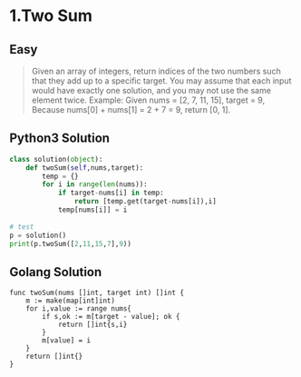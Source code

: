 # 1.Two Sum
## Easy

> Given an array of integers, return indices of the two numbers such that they add up to a specific target.
> You may assume that each input would have exactly one solution, and you may not use the same element twice.
> Example:
> Given nums = [2, 7, 11, 15], target = 9,
> Because nums[0] + nums[1] = 2 + 7 = 9,
> return [0, 1].

## Python3 Solution

```python
class solution(object):
    def twoSum(self,nums,target):
        temp = {}
        for i in range(len(nums)):
            if target-nums[i] in temp:
                return [temp.get(target-nums[i]),i]
            temp[nums[i]] = i
                
# test
p = solution()
print(p.twoSum([2,11,15,7],9))
```


## Golang Solution

```golang
func twoSum(nums []int, target int) []int {
    m := make(map[int]int)
    for i,value := range nums{
        if s,ok := m[target - value]; ok {
            return []int{s,i}
        }
        m[value] = i
    }
    return []int{}
}
```